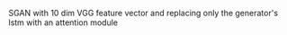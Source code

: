 SGAN with 10 dim VGG feature vector and replacing only the generator's lstm with an attention module
